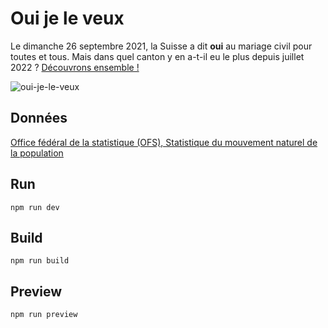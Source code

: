 # Oui je le veux
Le dimanche 26 septembre 2021, la Suisse a dit **oui** au mariage civil pour toutes
et tous. Mais dans quel canton y en a-t-il eu le plus depuis juillet 2022 ? [Découvrons ensemble !](https://www.noemiromano.ch/oui-je-le-veux)


![oui-je-le-veux](https://user-images.githubusercontent.com/32194904/227787538-2cf309cb-ec9d-466d-b0ca-fd544fbdd6e5.gif)




## Données

[Office fédéral de la statistique (OFS), Statistique du mouvement naturel de la population](https://www.bfs.admin.ch/bfs/fr/home/statistiques/population/mariages-partenaires-divorces/mariages.gnpdetail.2023-0216.html)

## Run

```shell
npm run dev
```

## Build

```shell
npm run build
```

## Preview
```shell
npm run preview
```
